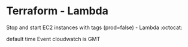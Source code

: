 # Terraform - Lambda 
Stop and start EC2 instances with tags (prod=false) - Lambda :octocat:

default time Event cloudwatch is GMT


